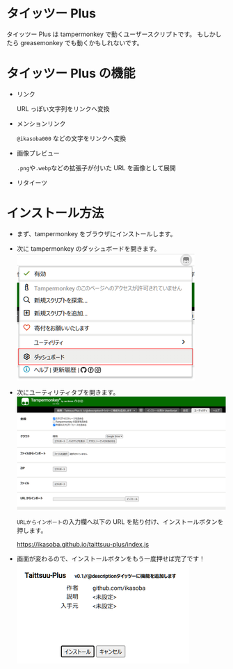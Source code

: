 # タイッツー Plus

タイッツー Plus は tampermonkey で動くユーザースクリプトです。
もしかしたら greasemonkey でも動くかもしれないです。

# タイッツー Plus の機能

- リンク

  URL っぽい文字列をリンクへ変換

- メンションリンク

  `@ikasoba000` などの文字をリンクへ変換

- 画像プレビュー

  `.png`や`.webp`などの拡張子が付いた URL を画像として展開

- リタイーツ

# インストール方法

- まず、tampermonkey をブラウザにインストールします。

- 次に tampermonkey のダッシュボードを開きます。
  ![](./doc/tampermonkey-open-dashboard.png)

- 次にユーティリティタブを開きます。
  ![Alt text](./doc/tampermonkey-utility-tab.png)

  `URLからインポート`の入力欄へ以下の URL を貼り付け、インストールボタンを押します。

  https://ikasoba.github.io/taittsuu-plus/index.js

- 画面が変わるので、インストールボタンをもう一度押せば完了です！
  ![Alt text](./doc/tampermonkey-install-userscript.png)
